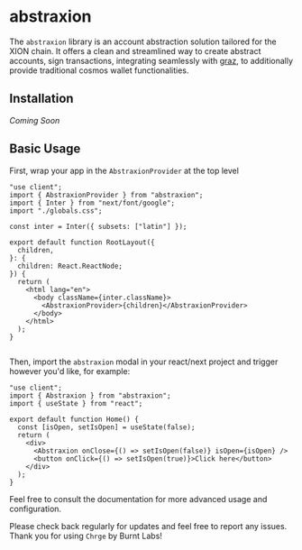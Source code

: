 # abstraxion

The `abstraxion` library is an account abstraction solution tailored for the XION chain. It offers a clean and streamlined way to create abstract accounts, sign transactions, integrating seamlessly with [graz](https://github.com/graz-sh/graz), to additionally provide traditional cosmos wallet functionalities.

## Installation

_Coming Soon_

## Basic Usage

First, wrap your app in the `AbstraxionProvider` at the top level

```
"use client";
import { AbstraxionProvider } from "abstraxion";
import { Inter } from "next/font/google";
import "./globals.css";

const inter = Inter({ subsets: ["latin"] });

export default function RootLayout({
  children,
}: {
  children: React.ReactNode;
}) {
  return (
    <html lang="en">
      <body className={inter.className}>
        <AbstraxionProvider>{children}</AbstraxionProvider>
      </body>
    </html>
  );
}


```

Then, import the `abstraxion` modal in your react/next project and trigger however you'd like, for example:

```
"use client";
import { Abstraxion } from "abstraxion";
import { useState } from "react";

export default function Home() {
  const [isOpen, setIsOpen] = useState(false);
  return (
    <div>
      <Abstraxion onClose={() => setIsOpen(false)} isOpen={isOpen} />
      <button onClick={() => setIsOpen(true)}>Click here</button>
    </div>
  );
}

```

Feel free to consult the documentation for more advanced usage and configuration.

Please check back regularly for updates and feel free to report any issues. Thank you for using `Chrge` by Burnt Labs!
